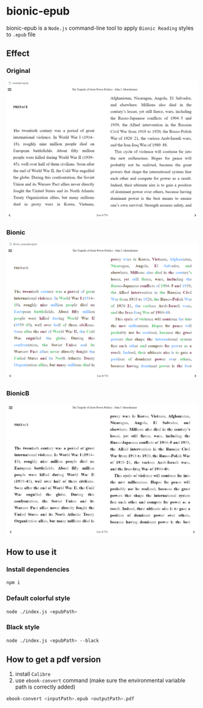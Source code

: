 # bionic-epub
bionic-epub is a `Node.js` command-line tool to apply `Bionic Reading` styles to `.epub` file

## Effect
### Original
![Original](./screenshots/Original.png)

### Bionic
![Bionic](./screenshots/Bionic.png)

### BionicB
![BionicB](./screenshots/BionicB.png)


## How to use it
### Install dependencies
```bash
npm i
```

### Default colorful style
```bash
node ./index.js <epubPath>
```

### Black style
```bash
node ./index.js <epubPath> --black
```

## How to get a pdf version
1. install `Calibre`
2. use `ebook-convert` command (make sure the environmental variable path is correctly added)
```bash
ebook-convert <inputPath>.epub <outputPath>.pdf
```
